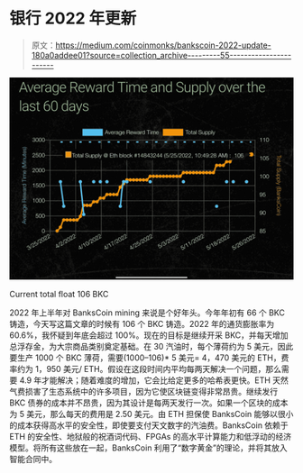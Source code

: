 # 银行 2022 年更新

> 原文：<https://medium.com/coinmonks/bankscoin-2022-update-180a0addee01?source=collection_archive---------55----------------------->

![](img/aac84ac435cdafdfcf7b32d0f05c34b0.png)

Current total float 106 BKC

2022 年上半年对 BanksCoin mining 来说是个好年头。今年年初有 66 个 BKC 铸造，今天写这篇文章的时候有 106 个 BKC 铸造。2022 年的通货膨胀率为 60.6%，我怀疑到年底会超过 100%。现在的目标是继续开采 BKC，并每天增加总浮存金，为大宗商品类别奠定基础。在 30 汽油时，每个薄荷约为 5 美元，因此要生产 1000 个 BKC 薄荷，需要(1000–106)* 5 美元= 4，470 美元的 ETH，费率约为 1，950 美元/ ETH。假设在这段时间内平均每两天解决一个问题，那么需要 4.9 年才能解决；随着难度的增加，它会比给定更多的哈希表更快。ETH 天然气费损害了生态系统中的许多项目，因为它使区块链变得非常昂贵。继续发行 BKC 债券的成本并不昂贵，因为其设计是每两天发行一次。如果一个区块的成本为 5 美元，那么每天的费用是 2.50 美元。由 ETH 担保使 BanksCoin 能够以很小的成本获得高水平的安全性，即使要支付天文数字的汽油费。BanksCoin 依赖于 ETH 的安全性、地狱般的祝酒词代码、FPGAs 的高水平计算能力和低浮动的经济模型。将所有这些放在一起，BanksCoin 利用了“数字黄金”的理论，并将其放入智能合同中。